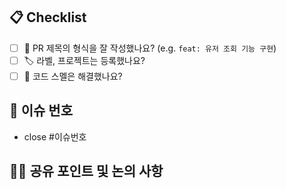 ## 📋 Checklist

- [ ] 🔀 PR 제목의 형식을 잘 작성했나요? (e.g. `feat: 유저 조회 기능 구현`)
- [ ] 🏷️ 라벨, 프로젝트는 등록했나요?
- [ ] 🧹 코드 스멜은 해결했나요?

## 🧩 이슈 번호 <!-- 이슈 번호를 작성해주세요 ex) #11 -->

- close #이슈번호

## 👩‍💻 공유 포인트 및 논의 사항
